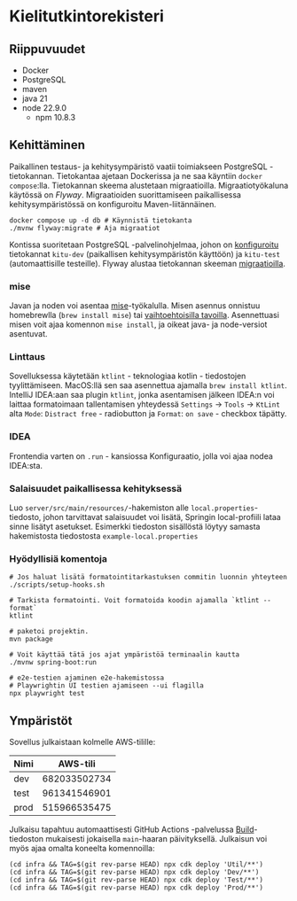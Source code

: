 # Kielitutkintorekisteri

## Riippuvuudet

- Docker
- PostgreSQL
- maven
- java 21
- node 22.9.0
  - npm 10.8.3

## Kehittäminen

Paikallinen testaus- ja kehitysympäristö vaatii toimiakseen PostgreSQL -tietokannan. Tietokantaa ajetaan Dockerissa ja ne saa käyntiin `docker compose`:lla. Tietokannan skeema alustetaan migraatioilla. Migraatiotyökaluna käytössä on _Flyway_. Migraatioiden suorittamiseen paikallisessa kehitysympäristössä on konfiguroitu Maven-liitännäinen.

```shell
docker compose up -d db # Käynnistä tietokanta
./mvnw flyway:migrate # Aja migraatiot

```

Kontissa suoritetaan PostgreSQL -palvelinohjelmaa, johon on [konfiguroitu](scripts/postgres-docker/init-db.sql) tietokannat `kitu-dev` (paikallisen kehitysympäristön käyttöön) ja `kitu-test` (automaattisille testeille). Flyway alustaa tietokannan skeeman [migraatioilla](server/src/main/resources/db/migration).

### mise

Javan ja noden voi asentaa [mise](https://github.com/jdx/mise)-työkalulla. Misen asennus onnistuu homebrewlla (`brew install mise`) tai [vaihtoehtoisilla tavoilla](https://mise.jdx.dev/getting-started.html#_1-install-mise-cli).
Asennettuasi misen voit ajaa komennon `mise install`, ja oikeat java- ja node-versiot asentuvat.

### Linttaus

Sovelluksessa käytetään `ktlint` - teknologiaa kotlin - tiedostojen tyylittämiseen. MacOS:llä sen saa asennettua ajamalla `brew install ktlint`. IntelliJ IDEA:aan saa plugin `ktlint`,
jonka asentamisen jälkeen IDEA:n voi laittaa formatoimaan tallentamisen yhteydessä `Settings` -> `Tools` -> `KtLint` alta `Mode`: `Distract free` - radiobutton ja `Format`: `on save` - checkbox täpätty.

### IDEA

Frontendia varten on `.run` - kansiossa Konfiguraatio, jolla voi ajaa nodea IDEA:sta.

### Salaisuudet paikallisessa kehityksessä

Luo `server/src/main/resources/`-hakemiston alle `local.properties`-tiedosto, johon tarvittavat salaisuudet voi lisätä, Springin local-profiili lataa sinne lisätyt asetukset.
Esimerkki tiedoston sisällöstä löytyy samasta hakemistosta tiedostosta `example-local.properties`

### Hyödyllisiä komentoja

```shell
# Jos haluat lisätä formatointitarkastuksen commitin luonnin yhteyteen
./scripts/setup-hooks.sh

# Tarkista formatointi. Voit formatoida koodin ajamalla `ktlint --format`
ktlint

# paketoi projektin.
mvn package

# Voit käyttää tätä jos ajat ympäristöä terminaalin kautta
./mvnw spring-boot:run

# e2e-testien ajaminen e2e-hakemistossa
# Playwrightin UI testien ajamiseen --ui flagilla
npx playwright test
```

## Ympäristöt

Sovellus julkaistaan kolmelle AWS-tilille:

| Nimi | AWS-tili     |
| ---- | ------------ |
| dev  | 682033502734 |
| test | 961341546901 |
| prod | 515966535475 |

Julkaisu tapahtuu automaattisesti GitHub Actions -palvelussa [Build](./.github/workflows/build.yml)-tiedoston mukaisesti jokaisella `main`-haaran päivityksellä. Julkaisun voi myös ajaa omalta koneelta komennoilla:

[//]: # "TODO: luo skripti tätä varten"

```shell
(cd infra && TAG=$(git rev-parse HEAD) npx cdk deploy 'Util/**')
(cd infra && TAG=$(git rev-parse HEAD) npx cdk deploy 'Dev/**')
(cd infra && TAG=$(git rev-parse HEAD) npx cdk deploy 'Test/**')
(cd infra && TAG=$(git rev-parse HEAD) npx cdk deploy 'Prod/**')
```
